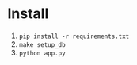 # Install 

1. ``` pip install -r requirements.txt ```
2. ``` make setup_db ```
3. ``` python app.py ```
